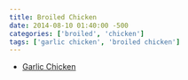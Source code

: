 ```yaml
---
title: Broiled Chicken
date: 2014-08-10 01:40:00 -500
categories: ['broiled', 'chicken']
tags: ['garlic chicken', 'broiled chicken']
---
```


-   [Garlic Chicken](http://allrecipes.com/recipe/easy-garlic-broiled-chicken/)

